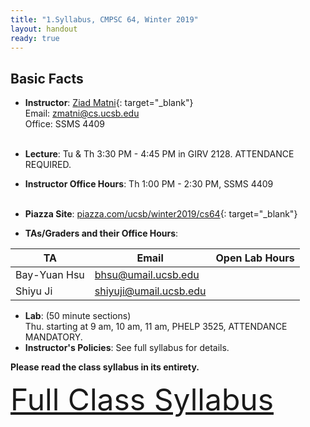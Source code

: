 ```yaml
---
title: "1.Syllabus, CMPSC 64, Winter 2019"
layout: handout
ready: true
---
```


<div markdown="1">

Basic Facts
-----------

* **Instructor**:  [Ziad Matni](http://www.cs.ucsb.edu/~zmatni){: target="_blank"}<br/>
Email: <zmatni@cs.ucsb.edu><br/>
Office: SSMS 4409<br/><br/>

* **Lecture**: Tu & Th 3:30 PM - 4:45 PM in GIRV 2128. ATTENDANCE REQUIRED.
* **Instructor Office Hours**: Th 1:00 PM - 2:30 PM, SSMS 4409<br/><br/>

* **Piazza Site**: [piazza.com/ucsb/winter2019/cs64](https://www.piazza.com/ucsb/winter2019/cs64){: target="_blank"}<br/>
* **TAs/Graders and their Office Hours**:<br/>

| <b>TA</b>         | <b>Email</b>               | <b>Open Lab Hours</b>  |
|-------------------|----------------------------|------------------------|
| Bay-Yuan Hsu      | <bhsu@umail.ucsb.edu>      | |
| Shiyu Ji          | <shiyuji@umail.ucsb.edu>   | |

* **Lab**: (50 minute sections)<br/>
Thu. starting at 9 am, 10 am, 11 am, PHELP 3525, ATTENDANCE MANDATORY.<br/>
* **Instructor's Policies**: See full syllabus for details.<br/>

<strong>Please read the class syllabus in its entirety.</strong><br/>

<font size="16">
<a href="http://cs.ucsb.edu/~zmatni/syllabi/CS64W19_syllabus.pdf" target="blank">Full Class Syllabus</a>
</font>

</div>
